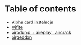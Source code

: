 # Table of contents

* [Alpha card instalacja](README.md)
* [wifite](wifite.md)
* [airodump + aireplay +aircrack](airodump-+-aireplay-+aircrack.md)
* [airgeddon](airgeddon.md)
